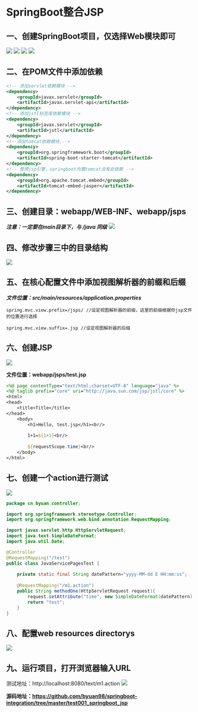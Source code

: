 # SpringBoot整合JSP

## 一、创建SpringBoot项目，仅选择Web模块即可
![](https://img2020.cnblogs.com/blog/1908772/202107/1908772-20210702221900000-792891886.png)
![](https://img2020.cnblogs.com/blog/1908772/202107/1908772-20210702221906913-1232062031.png)
![](https://img2020.cnblogs.com/blog/1908772/202107/1908772-20210702221911658-741798323.png)
![](https://img2020.cnblogs.com/blog/1908772/202107/1908772-20210702221920552-1251331918.png)

## 二、在POM文件中添加依赖

~~~xml
<!-- 添加servlet依赖模块 -->
<dependency>
    <groupId>javax.servlet</groupId>
    <artifactId>javax.servlet-api</artifactId>
</dependency>
<!-- 添加jstl标签库依赖模块 -->
<dependency>
    <groupId>javax.servlet</groupId>
    <artifactId>jstl</artifactId>
</dependency>
<!--添加tomcat依赖模块.-->
<dependency>
    <groupId>org.springframework.boot</groupId>
    <artifactId>spring-boot-starter-tomcat</artifactId>
</dependency>
<!-- 使用jsp引擎，springboot内置tomcat没有此依赖 -->
<dependency>
    <groupId>org.apache.tomcat.embed</groupId>
    <artifactId>tomcat-embed-jasper</artifactId>
</dependency>
~~~

## 三、创建目录：webapp/WEB-INF、webapp/jsps
***注意：一定要在main目录下，与 /java 同级***
![](https://img2020.cnblogs.com/blog/1908772/202107/1908772-20210702222051355-1639968669.png)

## 四、修改步骤三中的目录结构
![](https://img2020.cnblogs.com/blog/1908772/202107/1908772-20210702222113317-1504301400.png)

## 五、在核心配置文件中添加视图解析器的前缀和后缀

***文件位置：src/main/resources/application.properties***

~~~properties
spring.mvc.view.prefix=/jsps/ //设定视图解析器的前缀，这里的前缀根据你jsp文件的位置进行选择

spring.mvc.view.suffix=.jsp //设定视图解析器的后缀
~~~

## 六、创建JSP

![](https://img2020.cnblogs.com/blog/1908772/202107/1908772-20210702222711619-717927670.png)

**文件位置：webapp/jsps/test.jsp**

~~~jsp
<%@ page contentType="text/html;charset=UTF-8" language="java" %>
<%@ taglib prefix="core" uri="http://java.sun.com/jsp/jstl/core" %>
<html>
<head>
    <title>Title</title>
</head>
    <body>
        <h1>Hello, test.jsp</h1><br/>
        
        1+1=${1+1}<br/>
        
        ${requestScope.time}<br/>
    </body>
</html>
~~~

## 七、创建一个action进行测试
![](https://img2020.cnblogs.com/blog/1908772/202107/1908772-20210702222142161-718818032.png)

~~~java
package cn.byuan.controller;

import org.springframework.stereotype.Controller;
import org.springframework.web.bind.annotation.RequestMapping;

import javax.servlet.http.HttpServletRequest;
import java.text.SimpleDateFormat;
import java.util.Date;

@Controller
@RequestMapping("/test")
public class JavaServicePagesTest {
    
    private static final String datePattern="yyyy-MM-dd E HH:mm:ss";
    
    @RequestMapping("/m1.action")
    public String methodOne(HttpServletRequest request){
        request.setAttribute("time", new SimpleDateFormat(datePattern).format(new Date()));
        return "test";
    }
}
~~~

## 八、配置web resources directorys
![](https://img2020.cnblogs.com/blog/1908772/202107/1908772-20210702222155077-473393612.png)

## 九、运行项目，打开浏览器输入URL
测试地址：http://localhost:8080/text/m1.action
![](https://img2020.cnblogs.com/blog/1908772/202107/1908772-20210702222415034-422709856.png)

**源码地址：https://github.com/byuan98/springboot-integration/tree/master/test001_springboot_jsp**